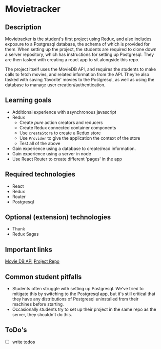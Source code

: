 # Movietracker

## Description

Movietracker is the student's first project using Redux, and also includes
exposure to a Postgresql database, the schema of which is provided for them.
When setting up the project, the students are required to clone down a server
repository, which has instructions for setting up Postgresql. They are then
tasked with creating a react app to sit alongside this repo.

The project itself uses the MovieDB API, and requires the students to make calls
to fetch movies, and related information from the API. They're also tasked with
saving 'favorite' movies to the Postgresql, as well as using the database to
manage user creation/authentication. 

## Learning goals

- Additional experience with asynchronous javascript
- Redux
  - Create *pure* action creators and reducers
  - Create Redux connected container components
  - Use `createStore` to create a Redux store
  - Use `Provider` to give the application the context of the store
  - Test all of the above
- Gain experience using a database to create/read information.
- Gain experience using a server in node
- Use React Router to create different 'pages' in the app

## Required technologies

- React
- Redux
- Router
- Postgresql

## Optional (extension) technologies

- Thunk
- Redux Sagas

## Important links

[Movie DB API](https://www.themoviedb.org/documentation/api)
[Project Repo](https://github.com/turingschool-examples/movie-tracker)

## Common student pitfalls

- Students often struggle with setting up Postgresql. We've tried to mitigate
  this by switching to the Postgresql app, but it's still critical that they
  have any distributions of Postgresql uninstalled from their machines before
  starting.
- Occasionally students try to set up their project in the same repo as the
  server, they shouldn't do this.

## ToDo's

* [ ] write todos
